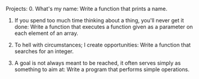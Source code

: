 Projects:
0. What's my name:
Write a function that prints a name.

1. If you spend too much time thinking about a thing, you'll never get it done:
Write a function that executes a function given as a parameter on each element of an array.

2. To hell with circumstances; I create opportunities:
Write a function that searches for an integer.

3. A goal is not always meant to be reached, it often serves simply as something to aim at:
Write a program that performs simple operations.
